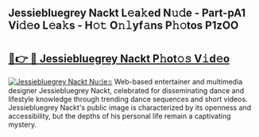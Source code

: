 ## Jessiebluegrey Nackt L𝚎a𝚔ed N𝚞𝚍e - Part-pA1 Vi𝚍𝚎o L𝚎a𝚔s - H𝚘𝚝 O𝚗𝚕yf𝚊ns P𝚑𝚘tos P1zOO

# <h2><a href="http://kf9orf0.oniu.top/?m=Jessiebluegrey+Nackt">🔗👉 🔴 Jessiebluegrey Nackt P𝚑ot𝚘𝚜 V𝚒d𝚎o</a></h2>

[![Jessiebluegrey Nackt Nu𝚍e𝚜](https://i.imgur.com/0qMVB7G.gif)](http://kf9orf0.oniu.top/?m=Jessiebluegrey+Nackt)
Web-based entertainer and multimedia designer Jessiebluegrey Nackt, celebrated for disseminating dance and lifestyle knowledge through trending dance sequences and short videos. Jessiebluegrey Nackt's public image is characterized by its openness and accessibility, but the depths of his personal life remain a captivating mystery.  
